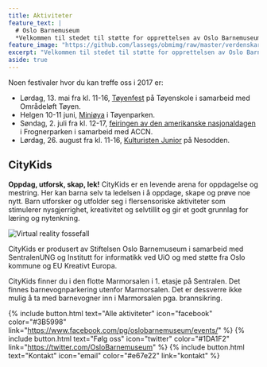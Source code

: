 ```yaml
---
title: Aktiviteter
feature_text: |
  # Oslo Barnemuseum
  *Velkommen til stedet til støtte for opprettelsen av Oslo Barnemuseum*
feature_image: "https://github.com/lassegs/obmimg/raw/master/verdenskart%20Forstander.jpg"
excerpt: "Velkommen til stedet til støtte for opprettelsen av Oslo Barnemuseum!"
aside: true
---
```


Noen festivaler hvor du kan treffe oss i 2017 er:

* Lørdag, 13. mai fra kl. 11-16, [Tøyenfest](https://www.facebook.com/events/1835766443377965/) på Tøyenskole i samarbeid med Områdeløft Tøyen.
 * Helgen 10-11 juni, [Miniøya](http://minioya.no/) i Tøyenparken.
 * Søndag, 2. juli fra kl. 12-17, [feiringen av den amerikanske nasjonaldagen](http://www.accn.no/) i Frognerparken i samarbeid med ACCN.
 * Lørdag, 26. august fra kl. 11-16, [Kulturisten Junior](http://www.kulturisten.no/kulturisten-junior/) på Nesodden.



## CityKids
**Oppdag, utforsk, skap, lek!** CityKids er en levende arena for oppdagelse og mestring. Her kan barna selv ta ledelsen i å oppdage, skape og prøve noe nytt. Barn utforsker og utfolder seg i flersensoriske aktiviteter som stimulerer nysgjerrighet, kreativitet og selvtillit og gir et godt grunnlag for læring og nytenkning.

![Virtual reality fossefall](https://scontent-arn2-1.xx.fbcdn.net/v/t1.0-9/18671186_1668867349808641_737370979294091042_n.jpg?oh=0b5d7effca700c5c674125354c869394&oe=59E73DAB)


CityKids er produsert av Stiftelsen Oslo Barnemuseum i samarbeid med SentralenUNG og Institutt for informatikk ved UiO og med støtte fra Oslo kommune og EU Kreativt Europa.

CityKids finner du i den flotte Marmorsalen i 1. etasje på Sentralen. Det finnes barnevognparkering utenfor Marmorsalen. Det er dessverre ikke mulig å ta med barnevogner inn i Marmorsalen pga. brannsikring.


{% include button.html text="Alle aktiviteter" icon="facebook" color="#3B5998" link="https://www.facebook.com/pg/oslobarnemuseum/events/" %} {% include button.html text="Følg oss" icon="twitter" color="#1DA1F2" link="https://twitter.com/OsloBarnemuseum" %} {% include button.html text="Kontakt" icon="email" color="#e67e22" link="kontakt" %}
